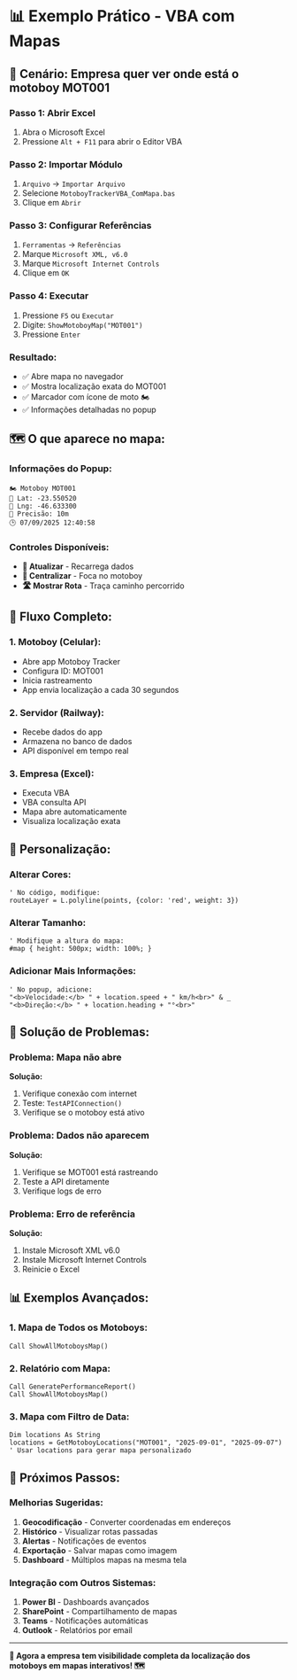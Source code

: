 # 📊 Exemplo Prático - VBA com Mapas

## 🎯 Cenário: Empresa quer ver onde está o motoboy MOT001

### **Passo 1: Abrir Excel**
1. Abra o Microsoft Excel
2. Pressione `Alt + F11` para abrir o Editor VBA

### **Passo 2: Importar Módulo**
1. `Arquivo` → `Importar Arquivo`
2. Selecione `MotoboyTrackerVBA_ComMapa.bas`
3. Clique em `Abrir`

### **Passo 3: Configurar Referências**
1. `Ferramentas` → `Referências`
2. Marque `Microsoft XML, v6.0`
3. Marque `Microsoft Internet Controls`
4. Clique em `OK`

### **Passo 4: Executar**
1. Pressione `F5` ou `Executar`
2. Digite: `ShowMotoboyMap("MOT001")`
3. Pressione `Enter`

### **Resultado:**
- ✅ Abre mapa no navegador
- ✅ Mostra localização exata do MOT001
- ✅ Marcador com ícone de moto 🏍️
- ✅ Informações detalhadas no popup

## 🗺️ O que aparece no mapa:

### **Informações do Popup:**
```
🏍️ Motoboy MOT001
📍 Lat: -23.550520
📍 Lng: -46.633300
🎯 Precisão: 10m
🕒 07/09/2025 12:40:58
```

### **Controles Disponíveis:**
- **🔄 Atualizar** - Recarrega dados
- **🎯 Centralizar** - Foca no motoboy
- **🛣️ Mostrar Rota** - Traça caminho percorrido

## 📱 Fluxo Completo:

### **1. Motoboy (Celular):**
- Abre app Motoboy Tracker
- Configura ID: MOT001
- Inicia rastreamento
- App envia localização a cada 30 segundos

### **2. Servidor (Railway):**
- Recebe dados do app
- Armazena no banco de dados
- API disponível em tempo real

### **3. Empresa (Excel):**
- Executa VBA
- VBA consulta API
- Mapa abre automaticamente
- Visualiza localização exata

## 🎨 Personalização:

### **Alterar Cores:**
```vba
' No código, modifique:
routeLayer = L.polyline(points, {color: 'red', weight: 3})
```

### **Alterar Tamanho:**
```vba
' Modifique a altura do mapa:
#map { height: 500px; width: 100%; }
```

### **Adicionar Mais Informações:**
```vba
' No popup, adicione:
"<b>Velocidade:</b> " + location.speed + " km/h<br>" & _
"<b>Direção:</b> " + location.heading + "°<br>"
```

## 🔧 Solução de Problemas:

### **Problema: Mapa não abre**
**Solução:**
1. Verifique conexão com internet
2. Teste: `TestAPIConnection()`
3. Verifique se o motoboy está ativo

### **Problema: Dados não aparecem**
**Solução:**
1. Verifique se MOT001 está rastreando
2. Teste a API diretamente
3. Verifique logs de erro

### **Problema: Erro de referência**
**Solução:**
1. Instale Microsoft XML v6.0
2. Instale Microsoft Internet Controls
3. Reinicie o Excel

## 📊 Exemplos Avançados:

### **1. Mapa de Todos os Motoboys:**
```vba
Call ShowAllMotoboysMap()
```

### **2. Relatório com Mapa:**
```vba
Call GeneratePerformanceReport()
Call ShowAllMotoboysMap()
```

### **3. Mapa com Filtro de Data:**
```vba
Dim locations As String
locations = GetMotoboyLocations("MOT001", "2025-09-01", "2025-09-07")
' Usar locations para gerar mapa personalizado
```

## 🚀 Próximos Passos:

### **Melhorias Sugeridas:**
1. **Geocodificação** - Converter coordenadas em endereços
2. **Histórico** - Visualizar rotas passadas
3. **Alertas** - Notificações de eventos
4. **Exportação** - Salvar mapas como imagem
5. **Dashboard** - Múltiplos mapas na mesma tela

### **Integração com Outros Sistemas:**
1. **Power BI** - Dashboards avançados
2. **SharePoint** - Compartilhamento de mapas
3. **Teams** - Notificações automáticas
4. **Outlook** - Relatórios por email

---

**🎯 Agora a empresa tem visibilidade completa da localização dos motoboys em mapas interativos! 🗺️**
